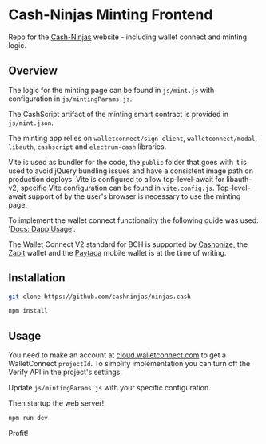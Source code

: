 # Cash-Ninjas Minting Frontend

Repo for the [Cash-Ninjas](https://ninjas.cash) website - including wallet connect and minting logic.

## Overview

The logic for the minting page can be found in `js/mint.js` with configuration in `js/mintingParams.js`.

The CashScript artifact of the minting smart contract is provided in `js/mint.json`.

The minting app relies on `walletconnect/sign-client`, `walletconnect/modal`, `libauth`, `cashscript` and `electrum-cash` libraries.

Vite is used as bundler for the code, the `public` folder that goes with it is used to avoid jQuery bundling issues and have a consistent image path on production deploys. Vite is configured to allow top-level-await for libauth-v2, specific Vite configuration can be found in `vite.config.js`. Top-level-await support of by the user's browser is necessary to use the minting page.

To implement the wallet connect functionality the following guide was used: '[Docs: Dapp Usage](https://docs.walletconnect.com/api/sign/dapp-usage)'.

The Wallet Connect V2 standard for BCH is supported by [Cashonize](https://cashonize.com/), the [Zapit](https://zapit.io/) wallet and the [Paytaca](https://www.paytaca.com/) mobile wallet is at the time of writing.

## Installation

```sh
git clone https://github.com/cashninjas/ninjas.cash

npm install
```

## Usage

You need to make an account at [cloud.walletconnect.com](https://cloud.walletconnect.com) to get a WalletConnect `projectId`. To simplify implementation you can turn off the Verify API in the project's settings.

Update `js/mintingParams.js` with your specific configuration.

Then startup the web server!

```sh
npm run dev
```

Profit!
